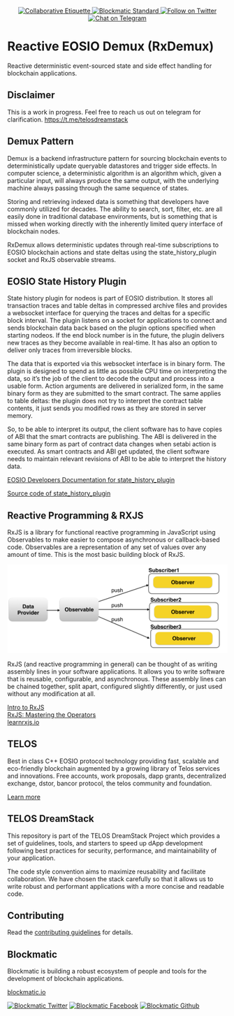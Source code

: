 <p align="center">
	</a>
	<a href="https://git.io/col">
		<img src="https://img.shields.io/badge/%E2%9C%93-collaborative_etiquette-brightgreen.svg" alt="Collaborative Etiquette">
	</a>
  <a href="https://developers.blockmatic.io">
		<img src="https://img.shields.io/badge/code%20style-blockmatic-brightgreen.svg" alt="Blockmatic Standard">
	</a>
	<a href="https://twitter.com/intent/follow?screen_name=telosdreamstack">
		<img src="https://img.shields.io/twitter/follow/telosdreamstack.svg?style=social&logo=twitter" alt="Follow on Twitter" />
	</a>
	<a href="https://t.me/telosdreamstack">
		<img src="https://img.shields.io/badge/-Chat%20on%20Telegram-blue?style=social&logo=telegram" alt="Chat on Telegram">
	</a>
</p>

# Reactive EOSIO Demux (RxDemux)

Reactive deterministic event-sourced state and side effect handling for blockchain applications.

## Disclaimer

This is a work in progress. Feel free to reach us out on telegram for clarification.
https://t.me/telosdreamstack

## Demux Pattern

Demux is a backend infrastructure pattern for sourcing blockchain events to deterministically update queryable datastores and trigger side effects. In computer science, a deterministic algorithm is an algorithm which, given a particular input, will always produce the same output, with the underlying machine always passing through the same sequence of states.

Storing and retrieving indexed data is something that developers have commonly utilized for decades. The ability to search, sort, filter, etc. are all easily done in traditional database environments, but is something that is missed when working directly with the inherently limited query interface of blockchain nodes.

RxDemux allows deterministic updates through real-time subscriptions to EOSIO blockchain actions and state deltas using the state_history_plugin socket and RxJS observable streams.

## EOSIO State History Plugin

State history plugin for nodeos is part of EOSIO distribution. It stores all transaction traces and table deltas in compressed archive files and provides a websocket interface for querying the traces and deltas for a specific block interval. The plugin listens on a socket for applications to connect and sends blockchain data back based on the plugin options specified when starting nodeos. If the end block number is in the future, the plugin delivers new traces as they become available in real-time. It has also an option to deliver only traces from irreversible blocks. 

The data that is exported via this websocket interface is in binary form. The plugin is designed to spend as little as possible CPU time on interpreting the data, so it’s the job of the client to decode the output and process into a usable form. Action arguments are delivered in serialized form, in the same binary form as they are submitted to the smart contract. The same applies to table deltas: the plugin does not try to interpret the contract table contents, it just sends you modified rows as they are stored in server memory.

So, to be able to interpret its output, the client software has to have copies of ABI that the smart contracts are publishing. The ABI is delivered in the same binary form as part of contract data changes when setabi action is executed. As smart contracts and ABI get updated, the client software needs to maintain relevant revisions of ABI to be able to interpret the history data.

[EOSIO Developers Documentation for state_history_plugin](https://developers.eos.io/manuals/eos/latest/nodeos/plugins/state_history_plugin/index)

[Source code of state_history_plugin](https://github.com/EOSIO/eos/blob/master/plugins/state_history_plugin/state_history_plugin.cpp)

## Reactive Programming & RXJS

RxJS is a library for functional reactive programming in JavaScript using Observables to make easier to compose asynchronous or callback-based code. Observables are a representation of any set of values over any amount of time. This is the most basic building block of RxJS. 

<p align="center">
	<img src="./assets/observer-desing-pattern.png" width="600">
</p>

RxJS (and reactive programming in general) can be thought of as writing assembly lines in your software applications. It allows you to write software that is reusable, configurable, and asynchronous. These assembly lines can be chained together, split apart, configured slightly differently, or just used without any modification at all. 

[Intro to RxJS](https://www.youtube.com/watch?v=flj-OprlogY)   
[RxJS: Mastering the Operators](https://www.youtube.com/watch?v=ou3oRHaUpQA)   
[learnrxjs.io](https://www.learnrxjs.io/)   

## TELOS

Best in class C++ EOSIO protocol technology providing fast, scalable and eco-friendly blockchain augmented by a growing library of Telos services and innovations. Free accounts, work proposals, dapp grants, decentralized exchange, dstor, bancor protocol,  the telos community and foundation.

[Learn more](https://docs.telosdreamstack.io/smart-contracts/telos-blockchain)

## TELOS DreamStack

This repository is part of the TELOS DreamStack Project which provides a set of guidelines, tools, and starters to speed up dApp development following best practices for security, performance, and maintainability of your application.

The code style convention aims to maximize reusability and facilitate collaboration. We have chosen the stack carefully so that it allows us to write robust and performant applications with a more concise and readable code.

## Contributing

Read the [contributing guidelines](https://developers.blockmatic.io) for details.

## Blockmatic

Blockmatic is building a robust ecosystem of people and tools for the development of blockchain applications.

[blockmatic.io](https://blockmatic.io)

<!-- Please don't remove this: Grab your social icons from https://github.com/carlsednaoui/gitsocial -->

<!-- display the social media buttons in your README -->

[![Blockmatic Twitter][1.1]][1]
[![Blockmatic Facebook][2.1]][2]
[![Blockmatic Github][3.1]][3]

<!-- links to social media icons -->
<!-- no need to change these -->

<!-- icons with padding -->

[1.1]: http://i.imgur.com/tXSoThF.png (twitter icon with padding)
[2.1]: http://i.imgur.com/P3YfQoD.png (facebook icon with padding)
[3.1]: http://i.imgur.com/0o48UoR.png (github icon with padding)

<!-- icons without padding -->

[1.2]: http://i.imgur.com/wWzX9uB.png (twitter icon without padding)
[2.2]: http://i.imgur.com/fep1WsG.png (facebook icon without padding)
[3.2]: http://i.imgur.com/9I6NRUm.png (github icon without padding)


<!-- links to your social media accounts -->
<!-- update these accordingly -->

[1]: http://www.twitter.com/blockmatic_io
[2]: http://fb.me/blockmatic.io
[3]: http://www.github.com/blockmatic

<!-- Please don't remove this: Grab your social icons from https://github.com/carlsednaoui/gitsocial -->


